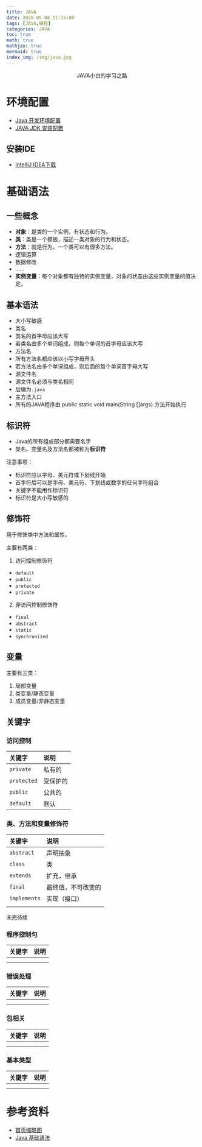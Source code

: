 ```yaml
---
title: JAVA
date: 2020-05-08 11:15:00
tags: [JAVA,编程]
categories: JAVA
toc: true
math: true
mathjax: true
mermaid: true
index_img: /img/java.jpg
---
```


<center>JAVA小白的学习之路</center>
<!--more-->



# 环境配置
- [Java 开发环境配置](https://www.runoob.com/java/java-environment-setup.html)
- [JAVA JDK 安装配置](https://mp.weixin.qq.com/s?__biz=MzU5NzkxODMxOA==&mid=2247484931&idx=1&sn=711689c6734cf40856639baae8fb375c&chksm=fe4d5102c93ad8146c09e3a9d001db254899668f77b0f4cedd8537758d4089b4aab0e9e1a24d&token=1150466167&lang=zh_CN#rd)


## 安装IDE
- [IntelliJ IDEA下载](https://www.jetbrains.com/idea/download/download-thanks.html?platform=windows&code=IIC)

# 基础语法
## 一些概念
- **对象**：是类的一个实例，有状态和行为。
- **类**：类是一个模板，描述一类对象的行为和状态。
- **方法**：就是行为，一个类可以有很多方法。
 - 逻辑运算
 - 数据修改
 - ……
- **实例变量**：每个对象都有独特的实例变量，对象的状态由这些实例变量的值决定。

## 基本语法
- 大小写敏感
- 类名
 - 类名的首字母应该大写
 - 若类名由多个单词组成，则每个单词的首字母应该大写
- 方法名
 - 所有方法名都应该以小写字母开头
 - 若方法名由多个单词组成，则后面的每个单词首字母大写
- 源文件名
 - 源文件名必须与类名相同
 - 后缀为`.java`
- 主方法入口
 - 所有的JAVA程序由 public static void main(String []args) 方法开始执行

## 标识符
- Java的所有组成部分都需要名字
- 类名、变量名及方法名都被称为**标识符**

注意事项：
- 标识符应以字母、美元符或下划线开始
- 首字符后可以是字母、美元符、下划线或数字的任何字符组合
- 关键字不能用作标识符
- 标识符是大小写敏感的

## 修饰符
用于修饰类中方法和属性。

主要有两类：
1. 访问控制修饰符
 - `default`
 - `public`
 - `protected`
 - `private`
2. 非访问控制修饰符
 - `final`
 - `abstract`
 - `static`
 - `synchronized`


## 变量
主要有三类：
1. 局部变量
2. 类变量/静态变量
3. 成员变量/非静态变量

## 关键字
### 访问控制
|关键字|说明|
|:---|:----|
|`private`|私有的|
|`protected`|受保护的|
|`public`|公共的|
|`default`|默认|


### 类、方法和变量修饰符
|关键字|说明|
|:---|:----|
|`abstract`|声明抽象|
|`class`|类|
|`extends`|扩充，继承|
|`final`|最终值，不可改变的|
|`implements`|实现（接口）|
|||

未完待续


### 程序控制句
|关键字|说明|
|:---|:----|
|||
|||

### 错误处理
|关键字|说明|
|:---|:----|
|||
|||

### 包相关
|关键字|说明|
|:---|:----|
|||
|||

### 基本类型
|关键字|说明|
|:---|:----|
|||
|||


# 参考资料
- [首页缩略图](https://cn.bing.com/images/search?view=detailV2&ccid=zThJuq%2bC&id=474DFD30EC584147A5C8FC0F10952D615CF2795A&thid=OIP.zThJuq-CIVq3uElNx7mDVQHaEK&mediaurl=https%3a%2f%2fwww.vizteams.com%2fwp-content%2fuploads%2f2015%2f07%2fjava-logo.png&exph=576&expw=1024&q=java&simid=608020279042638133&selectedIndex=2)
- [Java 基础语法](https://www.runoob.com/java/java-basic-syntax.html)